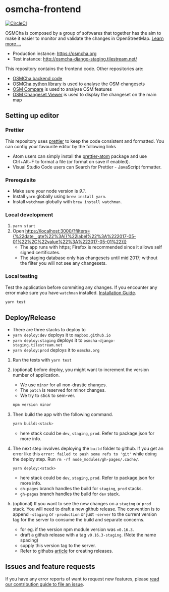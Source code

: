# osmcha-frontend
[![CircleCI](https://circleci.com/gh/mapbox/osmcha-frontend.svg?style=svg)](https://circleci.com/gh/mapbox/osmcha-frontend)

OSMCha is composed by a group of softwares that together has the aim to make it
easier to monitor and validate the changes in OpenStreetMap. [Learn more …](ABOUT.md)

- Production instance: https://osmcha.org
- Test instance: http://osmcha-django-staging.tilestream.net/

This repository contains the frontend code. Other repositories are:
* [OSMCha backend code](https://github.com/willemarcel/osmcha-django)
* [OSMCha python library](https://github.com/willemarcel/osmcha) is used to analyse the OSM changesets
* [OSM Compare](https://github.com/mapbox/osm-compare) is used to analyse OSM features
* [OSM Changeset Viewer](https://github.com/osmlab/changeset-map) is used to display the changeset on the main map


## Setting up editor

### Prettier
This repository uses [prettier](https://github.com/prettier/prettier) to keep the code consistent and formatted. You can config your favourite editor by the following links
- Atom users can simply install the [prettier-atom](https://atom.io/packages/prettier-atom) package and use Ctrl+Alt+F to format a file (or format on save if enabled).
- Visual Studio Code users can Search for Prettier - JavaScript formatter.

### Prerequisite
- Make sure your node version is *9.1*.
- Install `yarn` globally using `brew install yarn`.
- Install `watchman` globally with `brew install watchman`.

### Local development
1. `yarn start`
1. Open [https://localhost:3000/?filters={%22date__gte%22%3A[{%22label%22%3A%222017-05-01%22%2C%22value%22%3A%222017-05-01%22}]}](https://localhost:3000/?filters={%22date__gte%22%3A[{%22label%22%3A%222017-05-01%22%2C%22value%22%3A%222017-05-01%22}]})
    - The app runs with https; Firefox is recommended since it allows self signed certificates.
    - The staging database only has changesets until mid 2017; without the filter you will not see any changesets.

### Local testing
Test the application before commiting any changes. If you encounter any error make sure you have `watchman` installed. [Installation Guide](https://facebook.github.io/watchman/docs/install.html).

```bash
yarn test
```

## Deploy/Release
- There are three stacks to deploy to
- `yarn deploy:dev` deploys it to `mapbox.github.io`
- `yarn deploy:staging` deploys it to `osmcha-django-staging.tilestream.net`
- `yarn deploy:prod` deploys it to `osmcha.org`

1. Run the tests with `yarn test`

2. (optional) before deploy, you might want to increment the version number of application.
    * We use `minor` for all non-drastic changes.
    * The `patch` is reserved for minor changes.
    * We try to stick to sem-ver.
    ```bash
    npm version minor
    ```


3. Then build the app with the following command.
    ```bash
    yarn build:<stack>
    ```
    * here stack could be `dev`, `staging`, `prod`. Refer to package.json for more info.

4. The next step involves deploying the `build` folder to github. If you get an error like this `error: failed to push some refs to 'git'` while doing the deploy step. Run `rm -rf node_modules/gh-pages/.cache/`.
    ```
    yarn deploy:<stack>
    ```
    * here stack could be `dev`, `staging`, `prod`. Refer to package.json for more info.
    * `oh-pages` branch handles the build for `staging`, `prod` stacks.
    * `gh-pages` branch handles the build for `dev` stack.


5. (optional) If you want to see the new changes on a `staging` or `prod` stack. You will need to draft a new github release. The convention is to append `-staging` or `-production` or just `-server` to the current version tag for the server to consume the build and separate concerns.
    * for eg. if the version npm module version was `v0.16.3`.
    * draft a github release with a tag `v0.16.3-staging`. (Note the name spacing)
    * supply this version tag to the server.
    * Refer to githubs [article](https://help.github.com/articles/creating-releases/) for creating releases.


## Issues and feature requests

If you have any error reports of want to request new features, please
[read our contribution guide to file an issue](CONTRIBUTING.md).
